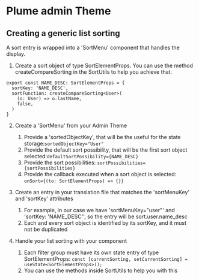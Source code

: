 Plume admin Theme
=================

Creating a generic list sorting
-------------------------------

A sort entry is wrapped into a 'SortMenu' component that handles the display.

1. Create a sort object of type SortElementProps. You can use the method createCompareSorting in the SortUtils to help you achieve that.
```
export const NAME_DESC: SortElementProps = {
  sortKey: 'NAME_DESC',
  sortFunction: createCompareSorting<User>(
    (o: User) => o.lastName,
    false,
  )
}
```
2. Create a 'SortMenu' from your Admin Theme
   1. Provide a 'sortedObjectKey', that will be the useful for the state storage:`sortedObjectKey="User"`
   2. Provide the default sort possibility, that will be the first sort object selected:`defaultSortPossibility={NAME_DESC}`
   3. Provide the sort possibilities: `sortPossibilities={sortPossibilities}`
   4. Provide the callback executed when a sort object is selected: `onSort={(to: SortElementProps) => {}}`

3. Create an entry in your translation file that matches the 'sortMenuKey' and 'sortKey' attributes
   1. For example, in our case we have 'sortMenuKey="user"' and 'sortKey: 'NAME_DESC'', so the entry will be sort.user.name_desc
   2. Each and every sort object is identified by its sortKey, and it must not be duplicated

4. Handle your list sorting with your component
   1. Each filter group must have its own state entry of type SortElementProps: `const [currentSorting, setCurrentSorting] = useState<SortElementProps>();`
   2. You can use the methods inside SortUtils to help you with this

